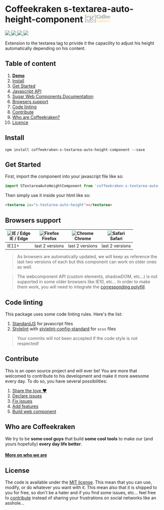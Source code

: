 # Coffeekraken s-textarea-auto-height-component <img src=".resources/coffeekraken-logo.jpg" height="25px" />

<p>
	<!-- <a href="https://travis-ci.org/coffeekraken/s-textarea-auto-height-component">
		<img src="https://img.shields.io/travis/coffeekraken/s-textarea-auto-height-component.svg?style=flat-square" />
	</a> -->
	<a href="https://www.npmjs.com/package/coffeekraken-s-textarea-auto-height-component">
		<img src="https://img.shields.io/npm/v/coffeekraken-s-textarea-auto-height-component.svg?style=flat-square" />
	</a>
	<a href="https://github.com/coffeekraken/s-textarea-auto-height-component/blob/master/LICENSE.txt">
		<img src="https://img.shields.io/npm/l/coffeekraken-s-textarea-auto-height-component.svg?style=flat-square" />
	</a>
	<!-- <a href="https://github.com/coffeekraken/s-textarea-auto-height-component">
		<img src="https://img.shields.io/npm/dt/coffeekraken-s-textarea-auto-height-component.svg?style=flat-square" />
	</a>
	<a href="https://github.com/coffeekraken/s-textarea-auto-height-component">
		<img src="https://img.shields.io/github/forks/coffeekraken/s-textarea-auto-height-component.svg?style=social&label=Fork&style=flat-square" />
	</a>
	<a href="https://github.com/coffeekraken/s-textarea-auto-height-component">
		<img src="https://img.shields.io/github/stars/coffeekraken/s-textarea-auto-height-component.svg?style=social&label=Star&style=flat-square" />
	</a> -->
	<a href="https://twitter.com/coffeekrakenio">
		<img src="https://img.shields.io/twitter/url/http/coffeekrakenio.svg?style=social&style=flat-square" />
	</a>
	<a href="http://coffeekraken.io">
		<img src="https://img.shields.io/twitter/url/http/shields.io.svg?style=flat-square&label=coffeekraken.io&colorB=f2bc2b&style=flat-square" />
	</a>
</p>

Extension to the textarea tag to privide it the capacility to adjust his height automatically depending on his content.

## Table of content

1. **[Demo](http://components.coffeekraken.io/app/s-textarea-auto-height-component)**
2. [Install](#readme-install)
3. [Get Started](#readme-get-started)
4. [Javascript API](doc/js)
5. [Sugar Web Components Documentation](https://github.com/coffeekraken/sugar/blob/master/doc/webcomponent.md)
6. [Browsers support](#readme-browsers-support)
7. [Code linting](#readme-code-linting)
8. [Contribute](#readme-contribute)
9. [Who are Coffeekraken?](#readme-who-are-coffeekraken)
10. [Licence](#readme-license)

<a name="readme-install"></a>
## Install

```
npm install coffeekraken-s-textarea-auto-height-component --save
```

<a name="readme-get-started"></a>
## Get Started

First, import the component into your javascript file like so:

```js
import STextareaAutoHeightComponent from 'coffeekraken-s-textarea-auto-height-component'
```

Then simply use it inside your html like so:

```html
<textarea is="s-textarea-auto-height"></textarea>
```

<a id="readme-browsers-support"></a>
## Browsers support

| <img src="https://raw.githubusercontent.com/godban/browsers-support-badges/master/src/images/edge.png" alt="IE / Edge" width="16px" height="16px" /></br>IE / Edge | <img src="https://raw.githubusercontent.com/godban/browsers-support-badges/master/src/images/firefox.png" alt="Firefox" width="16px" height="16px" /></br>Firefox | <img src="https://raw.githubusercontent.com/godban/browsers-support-badges/master/src/images/chrome.png" alt="Chrome" width="16px" height="16px" /></br>Chrome | <img src="https://raw.githubusercontent.com/godban/browsers-support-badges/master/src/images/safari.png" alt="Safari" width="16px" height="16px" /></br>Safari |
| --------- | --------- | --------- | --------- |
| IE11+ | last 2 versions| last 2 versions| last 2 versions

> As browsers are automatically updated, we will keep as reference the last two versions of each but this component can work on older ones as well.

> The webcomponent API (custom elements, shadowDOM, etc...) is not supported in some older browsers like IE10, etc... In order to make them work, you will need to integrate the [corresponding polyfill](https://www.webcomponents.org/polyfills).

<a id="readme-code-linting"></a>
##  Code linting

This package uses some code linting rules. Here's the list:

1. [StandardJS](https://standardjs.com/) for javascript files
2. [Stylelint](https://github.com/stylelint/stylelint) with [stylelint-config-standard](https://github.com/stylelint/stylelint-config-standard) for `scss` files

> Your commits will not been accepted if the code style is not respected!

<a id="readme-contribute"></a>
## Contribute

This is an open source project and will ever be! You are more that welcomed to contribute to his development and make it more awesome every day.
To do so, you have several possibilities:

1. [Share the love ❤️](https://github.com/Coffeekraken/coffeekraken/blob/master/contribute.md#contribute-share-the-love)
2. [Declare issues](https://github.com/Coffeekraken/coffeekraken/blob/master/contribute.md#contribute-declare-issues)
3. [Fix issues](https://github.com/Coffeekraken/coffeekraken/blob/master/contribute.md#contribute-fix-issues)
4. [Add features](https://github.com/Coffeekraken/coffeekraken/blob/master/contribute.md#contribute-add-features)
5. [Build web component](https://github.com/Coffeekraken/coffeekraken/blob/master/contribute.md#contribute-build-web-component)

<a id="readme-who-are-coffeekraken"></a>
## Who are Coffeekraken

We try to be **some cool guys** that build **some cool tools** to make our (and yours hopefully) **every day life better**.  

#### [More on who we are](https://github.com/Coffeekraken/coffeekraken/blob/master/who-are-we.md)

<a id="readme-license"></a>
## License

The code is available under the [MIT license](LICENSE.txt). This mean that you can use, modify, or do whatever you want with it. This mean also that it is shipped to you for free, so don't be a hater and if you find some issues, etc... feel free to [contribute](https://github.com/Coffeekraken/coffeekraken/blob/master/contribute.md) instead of sharing your frustrations on social networks like an asshole...
